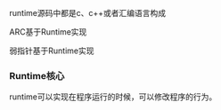 runtime源码中都是c、c++或者汇编语言构成

ARC基于Runtime实现

弱指针基于Runtime实现

### Runtime核心

runtime可以实现在程序运行的时候，可以修改程序的行为。